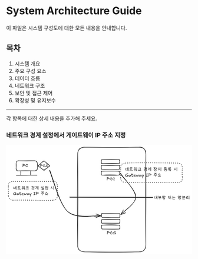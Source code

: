 # System Architecture Guide

이 파일은 시스템 구성도에 대한 모든 내용을 안내합니다.

## 목차
1. 시스템 개요
2. 주요 구성 요소
3. 데이터 흐름
4. 네트워크 구조
5. 보안 및 접근 제어
6. 확장성 및 유지보수

---
각 항목에 대한 상세 내용을 추가해 주세요.


### 네트워크 경계 설정에서 게이트웨이 IP 주소 지정 

![네트워크 경계에서의 게이트웨이 IP 주소](network_perimeter_gatewayip_setup.png)